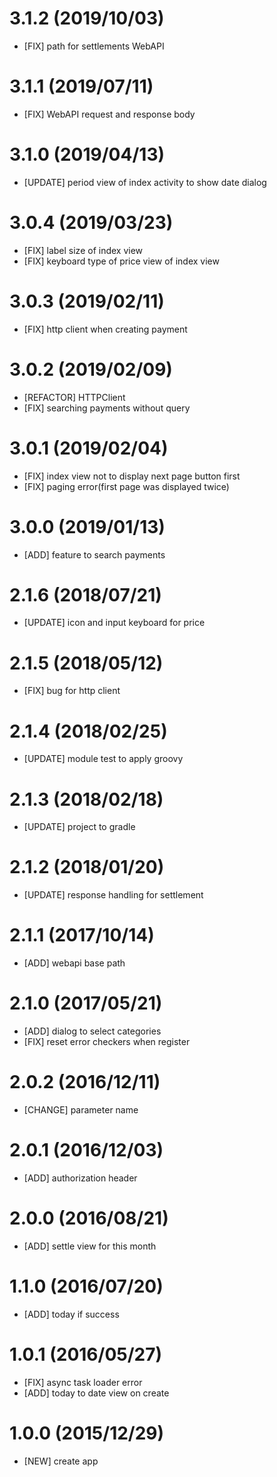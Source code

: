 # 3.1.2 (2019/10/03)
- [FIX] path for settlements WebAPI

# 3.1.1 (2019/07/11)
- [FIX] WebAPI request and response body

# 3.1.0 (2019/04/13)
- [UPDATE] period view of index activity to show date dialog

# 3.0.4 (2019/03/23)
- [FIX] label size of index view
- [FIX] keyboard type of price view of index view

# 3.0.3 (2019/02/11)
- [FIX] http client when creating payment

# 3.0.2 (2019/02/09)
- [REFACTOR] HTTPClient
- [FIX] searching payments without query

# 3.0.1 (2019/02/04)
- [FIX] index view not to display next page button first
- [FIX] paging error(first page was displayed twice)

# 3.0.0 (2019/01/13)
- [ADD] feature to search payments

# 2.1.6 (2018/07/21)
- [UPDATE] icon and input keyboard for price

# 2.1.5 (2018/05/12)
- [FIX] bug for http client

# 2.1.4 (2018/02/25)
- [UPDATE] module test to apply groovy

# 2.1.3 (2018/02/18)
- [UPDATE] project to gradle

# 2.1.2 (2018/01/20)
- [UPDATE] response handling for settlement

# 2.1.1 (2017/10/14)
- [ADD] webapi base path

# 2.1.0 (2017/05/21)
- [ADD] dialog to select categories
- [FIX] reset error checkers when register

# 2.0.2 (2016/12/11)
- [CHANGE] parameter name

# 2.0.1 (2016/12/03)
- [ADD] authorization header

# 2.0.0 (2016/08/21)
- [ADD] settle view for this month

# 1.1.0 (2016/07/20)
- [ADD] today if success

# 1.0.1 (2016/05/27)
- [FIX] async task loader error
- [ADD] today to date view on create

# 1.0.0 (2015/12/29)
- [NEW] create app

